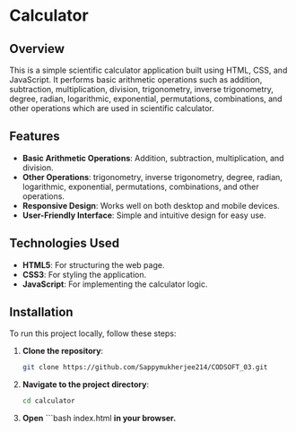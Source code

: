 # Calculator

## Overview
This is a simple scientific calculator application built using HTML, CSS, and JavaScript. It performs basic arithmetic operations such as addition, subtraction, multiplication, division, trigonometry, inverse trigonometry, degree, radian, logarithmic, exponential, permutations, combinations, and other operations which are used in scientific calculator.

## Features
- **Basic Arithmetic Operations**: Addition, subtraction, multiplication, and division.
- **Other Operations**: trigonometry, inverse trigonometry, degree, radian, logarithmic, exponential, permutations, combinations, and other operations.
- **Responsive Design**: Works well on both desktop and mobile devices.
- **User-Friendly Interface**: Simple and intuitive design for easy use.

## Technologies Used
- **HTML5**: For structuring the web page.
- **CSS3**: For styling the application.
- **JavaScript**: For implementing the calculator logic.

## Installation
To run this project locally, follow these steps:

1. **Clone the repository**:
   ```bash
   git clone https://github.com/Sappymukherjee214/CODSOFT_03.git

2. **Navigate to the project directory**:
   ```bash
   cd calculator

3. **Open** ```bash index.html **in your browser.**
